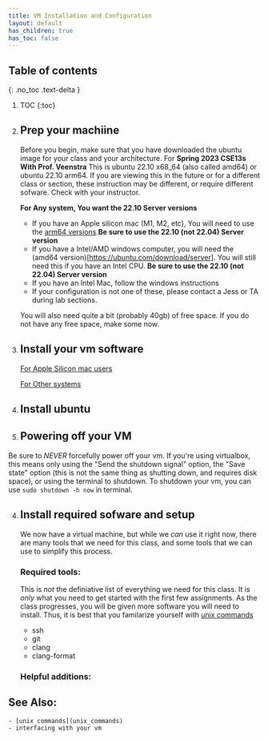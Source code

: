 ```yaml
---
title: VM Installation and Configuration
layout: default
has_children: true
has_toc: false
---
```




## Table of contents
{: .no_toc .text-delta }

1. TOC
{:toc}


1. ## Prep your machiine
    Before you begin, make sure that you have downloaded the ubuntu image for your class and your architecture. For **Spring 2023 CSE13s With Prof. Veenstra** This is ubuntu 22.10 x68_64 (also called amd64) or ubuntu 22.10 arm64. If you are viewing this in the future or for a different class or section, these instruction may be different, or require different sofware. Check with your instructor. 

    **For Any system, You want the 22.10 Server versions**

    - If you have an Apple silicon mac (M1, M2, etc), You will need to use the [arm64 versions](https://ubuntu.com/download/server/arm).**Be sure to use the 22.10 (not 22.04) Server version**
    - If you have a Intel/AMD windows computer, you will need the (amd64 version)[https://ubuntu.com/download/server]. You will still need this if you have an Intel CPU. **Be sure to use the 22.10 (not 22.04) Server version**
    - If you have an Intel Mac, follow the windows instructions
    - If your configuration is not one of these, please contact a Jess or TA during lab sections. 

    You will also need quite a bit (probably 40gb) of free space. If you do not have any free space, make some now. 

2. ## Install your vm software

    [For Apple Silicon mac users](mac)

    [For Other systems](windows)


3. ## Install ubuntu

4. ## Powering off your VM

Be sure to *NEVER* forcefully power off your vm. If you're using virtualbox, this means only using the "Send the shutdown signal" option, the "Save state" option (this is not the same thing as shutting down, and requires disk space), or using the terminal to shutdown. To shutdown your vm, you can use `sudo shutdown -h now` in terminal. 

4. ## Install required sofware and setup

    We now have a virtual machine, but while we *can* use it right now, there are many tools that we need for this class, and some tools that we can use to simplify this process. 
    ### Required tools:
    This is *not* the definiative list of everything we need for this class. It is *only* what you need to get started with the first few assignments. As the class progresses, you will be given more software you will need to install. Thus, it is best that you familarize yourself with [unix commands](unix_commands)

    - ssh
    - git
    - clang
    - clang-format


    ### Helpful additions:


## See Also:

    - [unix commands](unix_commands)
    - interfacing with your vm
